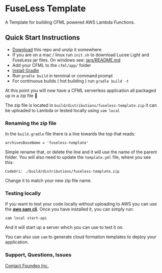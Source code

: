 # FuseLess Template

A Template for building CFML powered AWS Lambda Functions.

## Quick Start Instructions

- [Download](https://github.com/foundeo/fuseless-template/archive/master.zip) this repo and unzip it somewhere.
- If you are on a mac / linux run `init.sh` to download Lucee Light and FuseLess jar files. On windows see: [jars/README.md](jars/README.md)
- Add your CFML to the `cfml/app/` folder
- [Install Gradle](https://gradle.org/install/)
- Run `gradle build` in terminal or command prompt
- For continuous builds ( hot building ) run `gradle build -t`

At this point you will now have a CFML serverless application all packaged up in a zip file 🎉 

The zip file is located in `build/distributions/fuseless-template.zip` it can be uploaded to Lambda or tested locally using `sam local`

### Renaming the zip file

In the `build.gradle` file there is a line towards the top that reads:

	archivesBaseName = 'fuseless-template'

Simple rename that, or delete the line and it will use the name of the parent folder. You will also need to update the `template.yml` file, where you see this:

	CodeUri: ./build/distributions/fuseless-template.zip

Change it to match your new zip file name.

### Testing locally 

If you want to test your code locally without uploading to AWS you can use the [**aws sam cli**](https://github.com/awslabs/aws-sam-cli). Once you have installed it, you can simply run:

	sam local start-api

And it will start up a server which you can use to test it on.

You can also use `sam` to generate cloud formation templates to deploy your application. 

### Support, Questions, Issues

[Contact Foundeo Inc.](https://foundeo.com/consulting/coldfusion/) 
